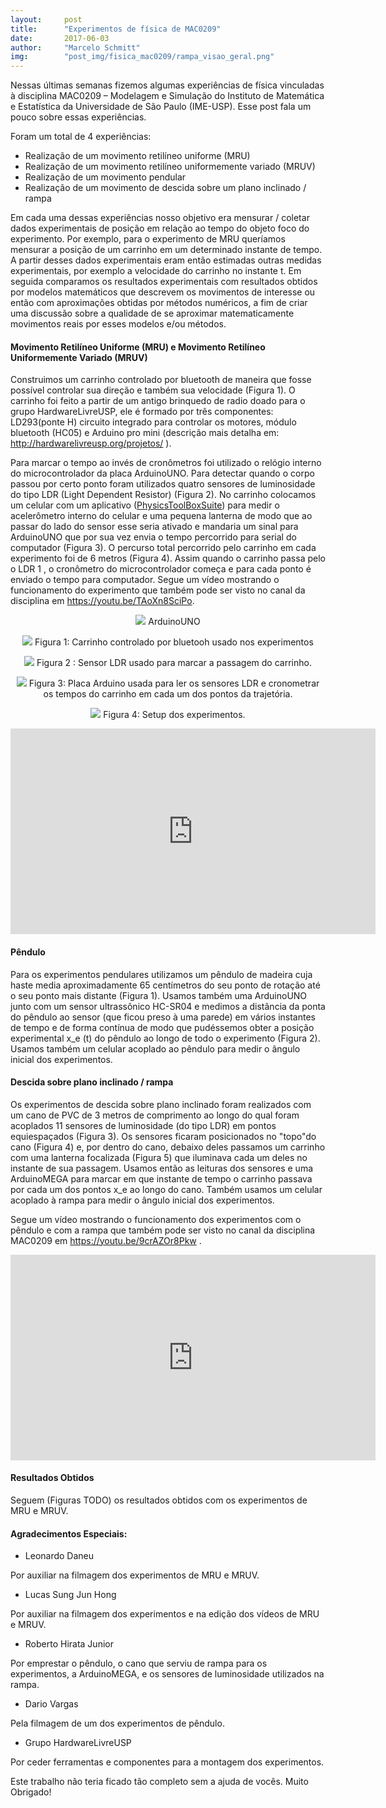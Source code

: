 ```yaml
---
layout:     post
title:      "Experimentos de física de MAC0209"
date:       2017-06-03
author:     "Marcelo Schmitt"
img:        "post_img/fisica_mac0209/rampa_visao_geral.png"
---
```


<p>
Nessas últimas semanas fizemos algumas experiências de física vinculadas à disciplina MAC0209 – Modelagem e Simulação do Instituto de Matemática e Estatística da Universidade de São Paulo (IME-USP). Esse post fala um pouco sobre essas experiências.
</p>

Foram um total de 4 experiências:

- Realização de um movimento retilíneo uniforme (MRU)
- Realização de um movimento retilíneo uniformemente variado (MRUV)
- Realização de um movimento pendular
- Realização de um movimento de descida sobre um plano inclinado / rampa


<p>
Em cada uma dessas experiências nosso objetivo era mensurar / coletar dados experimentais de posição em relação ao tempo do objeto foco do experimento. Por exemplo, para o experimento de MRU queríamos mensurar a posição de um carrinho em um determinado instante de tempo. A partir desses dados experimentais eram então estimadas outras medidas experimentais, por exemplo a velocidade do carrinho no instante t. Em seguida comparamos os resultados experimentais com resultados obtidos por modelos matemáticos que descrevem os movimentos de interesse ou então com aproximações obtidas por métodos numéricos, a fim de criar uma discussão sobre a qualidade de se aproximar matematicamente movimentos reais por esses modelos e/ou métodos.
</p>

#### Movimento Retilíneo Uniforme  (MRU) e Movimento Retilíneo Uniformemente Variado (MRUV)
<p>
Construimos um carrinho controlado por bluetooth de maneira que fosse possível controlar sua direção e também sua velocidade (Figura 1). O carrinho foi feito a partir de um antigo brinquedo de radio doado para o grupo HardwareLivreUSP, ele é formado por três componentes: LD293(ponte H) circuito integrado para controlar os motores, módulo bluetooth (HC05) e Arduino pro mini (descrição mais detalha em: <a href="http://hardwarelivreusp.org/projetos/">http://hardwarelivreusp.org/projetos/</a> ).
</p>
<p>
Para marcar o tempo ao invés de cronômetros foi utilizado o relógio interno do microcontrolador da placa ArduinoUNO. Para detectar quando o corpo passou por certo ponto foram utilizados quatro sensores de luminosidade do tipo LDR (Light Dependent Resistor) (Figura 2). No carrinho colocamos um celular com um aplicativo (<a href="https://play.google.com/store/apps/details?id=com.chrystianvieyra.physicstoolboxsuite">PhysicsToolBoxSuite</a>) para medir o acelerômetro interno do celular e uma pequena lanterna de modo que ao passar do lado do sensor esse seria ativado e mandaria um sinal para ArduinoUNO que por sua vez envia o tempo percorrido para serial do computador (Figura 3).
O percurso total percorrido pelo carrinho em cada experimento foi de 6 metros (Figura 4). Assim quando o carrinho passa pelo o LDR 1 , o cronômetro do microcontrolador começa e para cada ponto é enviado o tempo para computador. Segue um vídeo mostrando o funcionamento do experimento que também pode ser visto no canal da disciplina em <a href="https://youtu.be/TAoXn8SciPo">https://youtu.be/TAoXn8SciPo</a>.
</p>

<p style="text-align: center;">
    <img src="{{ site.baseurl }}/post_img/fisica_mac0209/arduino.jpg" style="margin: 0 auto; max-height: 390px;" />
ArduinoUNO
</p>

<p style="text-align: center;">
    <img src="{{ site.baseurl }}/post_img/fisica_mac0209/carrinho_bt.jpg" style="margin: 0 auto; max-height: 390px;" />
Figura 1: Carrinho controlado por bluetooh usado nos experimentos
</p>

<p style="text-align: center;">
    <img src="{{ site.baseurl }}/post_img/fisica_mac0209/ldr.jpg" style="margin: 0 auto; max-height: 390px;" />
Figura 2 : Sensor LDR usado para marcar a passagem do carrinho.
</p>

<p style="text-align: center;">
    <img src="{{ site.baseurl }}/post_img/fisica_mac0209/arduino.jpg" style="margin: 0 auto; max-height: 390px;" />
Figura 3: Placa Arduino usada para ler os sensores LDR e cronometrar os tempos do carrinho em cada um dos pontos da trajetória.
</p>

<p style="text-align: center;">
    <img src="{{ site.baseurl }}/post_img/fisica_mac0209/experiment_setup.jpg" style="margin: 0 auto; max-height: 390px;" />
Figura 4: Setup dos experimentos.
</p>

<p>
<iframe width="584" height="329" src="https://youtu.be/TAoXn8SciPo" frameborder="0" allowfullscreen>Experimentos de pêndulo e descida na rampa</iframe>
</p>

#### Pêndulo
<p>
Para os experimentos pendulares utilizamos um pêndulo de madeira cuja haste media aproximadamente 65 centímetros do seu ponto de rotação até o seu ponto mais distante (Figura 1). Usamos também uma ArduinoUNO junto com um sensor ultrassônico HC-SR04 e medimos a distância da ponta do pêndulo ao sensor (que ficou preso à uma parede) em vários instantes de tempo e de forma contínua de modo que pudéssemos obter a posição experimental x_e (t) do pêndulo ao longo de todo o experimento (Figura 2). Usamos também um celular acoplado ao pêndulo para medir o ângulo inicial dos experimentos.
</p>

#### Descida sobre plano inclinado / rampa
<p>
Os experimentos de descida sobre plano inclinado foram realizados com um cano de PVC de 3 metros de comprimento ao longo do qual foram acoplados 11 sensores de luminosidade (do tipo LDR) em pontos equiespaçados (Figura 3). Os sensores ficaram posicionados no "topo"do cano (Figura 4) e, por dentro do cano, debaixo deles passamos um carrinho com uma lanterna focalizada (Figura 5) que iluminava cada um deles no instante de sua passagem. Usamos então as leituras dos sensores e uma ArduinoMEGA para marcar em que instante de tempo o carrinho passava por cada um dos pontos x_e ao longo do cano. Também usamos um celular acoplado à rampa para medir o ângulo inicial dos experimentos.
</p>
<p>
Segue um vídeo mostrando o funcionamento dos experimentos com o pêndulo e com a rampa que também pode ser visto no canal da disciplina MAC0209 em <a href="https://youtu.be/9crAZOr8Pkw">https://youtu.be/9crAZOr8Pkw</a> .
</p>
<p>
<iframe width="584" height="329" src="https://youtu.be/9crAZOr8Pkw" frameborder="0" allowfullscreen>Experimentos de pêndulo e descida na rampa</iframe>
</p>

#### Resultados Obtidos
<p>
Seguem (Figuras TODO) os resultados obtidos com os experimentos de MRU e MRUV.
</p>

#### Agradecimentos Especiais:

- Leonardo Daneu

Por auxiliar na filmagem dos experimentos de MRU e MRUV.

- Lucas Sung Jun Hong

Por auxiliar na filmagem dos experimentos e na edição dos vídeos de MRU e MRUV.

- Roberto Hirata Junior

Por emprestar o pêndulo, o cano que serviu de rampa para os experimentos, a ArduinoMEGA, e os sensores de luminosidade utilizados na rampa.

- Dario Vargas

Pela filmagem de um dos experimentos de pêndulo.

- Grupo HardwareLivreUSP

Por ceder ferramentas e componentes para a montagem dos experimentos.




Este trabalho não teria ficado tão completo sem a ajuda de vocês. Muito Obrigado!

